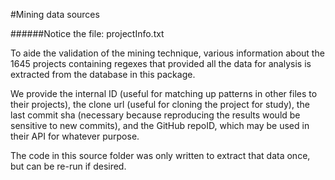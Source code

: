 #Mining data sources

######Notice the file: projectInfo.txt

To aide the validation of the mining technique, various information about the 1645 projects containing regexes that provided all the data for analysis is extracted from the database in this package.

We provide the internal ID (useful for matching up patterns in other files to their projects), the clone url (useful for cloning the project for study), the last commit sha (necessary because reproducing the results would be sensitive to new commits), and the GitHub repoID, which may be used in their API for whatever purpose.

The code in this source folder was only written to extract that data once, but can be re-run if desired.